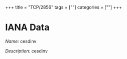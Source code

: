 +++
title = "TCP/2856"
tags = [""]
categories = [""]
+++

# IANA Data

_Name:_ cesdinv

_Description:_ cesdinv

